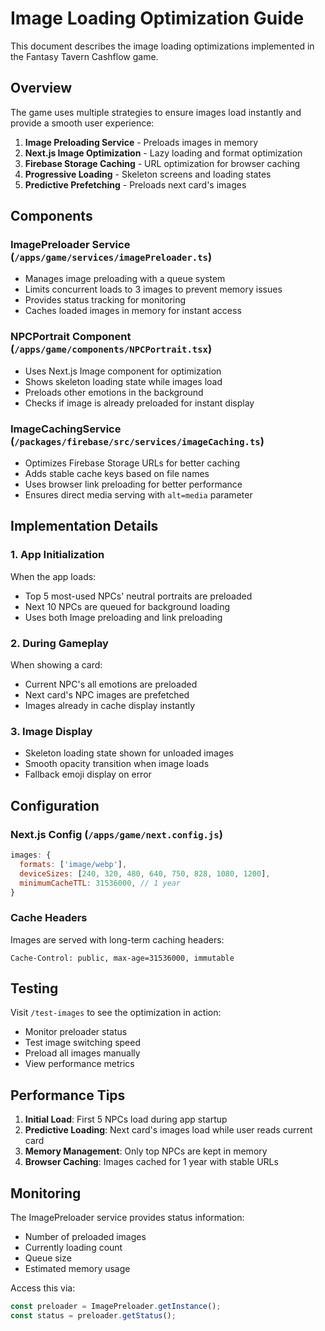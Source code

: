 # Image Loading Optimization Guide

This document describes the image loading optimizations implemented in the Fantasy Tavern Cashflow game.

## Overview

The game uses multiple strategies to ensure images load instantly and provide a smooth user experience:

1. **Image Preloading Service** - Preloads images in memory
2. **Next.js Image Optimization** - Lazy loading and format optimization
3. **Firebase Storage Caching** - URL optimization for browser caching
4. **Progressive Loading** - Skeleton screens and loading states
5. **Predictive Prefetching** - Preloads next card's images

## Components

### ImagePreloader Service (`/apps/game/services/imagePreloader.ts`)

- Manages image preloading with a queue system
- Limits concurrent loads to 3 images to prevent memory issues
- Provides status tracking for monitoring
- Caches loaded images in memory for instant access

### NPCPortrait Component (`/apps/game/components/NPCPortrait.tsx`)

- Uses Next.js Image component for optimization
- Shows skeleton loading state while images load
- Preloads other emotions in the background
- Checks if image is already preloaded for instant display

### ImageCachingService (`/packages/firebase/src/services/imageCaching.ts`)

- Optimizes Firebase Storage URLs for better caching
- Adds stable cache keys based on file names
- Uses browser link preloading for better performance
- Ensures direct media serving with `alt=media` parameter

## Implementation Details

### 1. App Initialization

When the app loads:
- Top 5 most-used NPCs' neutral portraits are preloaded
- Next 10 NPCs are queued for background loading
- Uses both Image preloading and link preloading

### 2. During Gameplay

When showing a card:
- Current NPC's all emotions are preloaded
- Next card's NPC images are prefetched
- Images already in cache display instantly

### 3. Image Display

- Skeleton loading state shown for unloaded images
- Smooth opacity transition when image loads
- Fallback emoji display on error

## Configuration

### Next.js Config (`/apps/game/next.config.js`)

```javascript
images: {
  formats: ['image/webp'],
  deviceSizes: [240, 320, 480, 640, 750, 828, 1080, 1200],
  minimumCacheTTL: 31536000, // 1 year
}
```

### Cache Headers

Images are served with long-term caching headers:
```
Cache-Control: public, max-age=31536000, immutable
```

## Testing

Visit `/test-images` to see the optimization in action:
- Monitor preloader status
- Test image switching speed
- Preload all images manually
- View performance metrics

## Performance Tips

1. **Initial Load**: First 5 NPCs load during app startup
2. **Predictive Loading**: Next card's images load while user reads current card
3. **Memory Management**: Only top NPCs are kept in memory
4. **Browser Caching**: Images cached for 1 year with stable URLs

## Monitoring

The ImagePreloader service provides status information:
- Number of preloaded images
- Currently loading count
- Queue size
- Estimated memory usage

Access this via:
```javascript
const preloader = ImagePreloader.getInstance();
const status = preloader.getStatus();
```